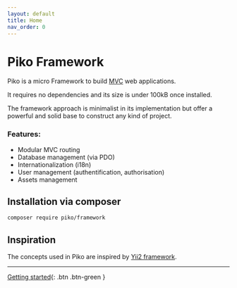 ```yaml
---
layout: default
title: Home
nav_order: 0
---
```


# Piko Framework

Piko is a micro Framework to build [MVC](https://en.wikipedia.org/wiki/Model%E2%80%93view%E2%80%93controller) web applications.

It requires no dependencies and its size is under 100kB once installed.

The framework approach is minimalist in its implementation but offer a powerful and solid base to construct any kind of project.

### Features:

- Modular MVC routing
- Database management (via PDO)
- Internationalization (i18n)
- User management (authentification, authorisation)
- Assets management

## Installation via composer

```bash
composer require piko/framework
```

## Inspiration

The concepts used in Piko are inspired by [Yii2 framework](https://www.yiiframework.com/).

-----

[Getting started](docs/getting-started.md){: .btn .btn-green }
